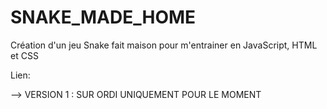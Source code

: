 # SNAKE_MADE_HOME
Création d'un jeu Snake fait maison pour m'entrainer en JavaScript, HTML et CSS

Lien:

--> VERSION 1 : SUR ORDI UNIQUEMENT POUR LE MOMENT

